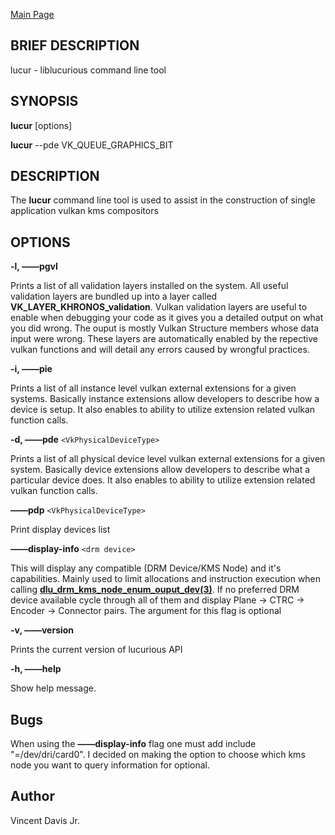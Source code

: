 <a href="https://easyip2023.github.io/lucurious-docs/" class="button">Main Page</a>

## BRIEF DESCRIPTION

lucur - liblucurious command line tool

## SYNOPSIS
**lucur** [options]

**lucur** --pde VK_QUEUE_GRAPHICS_BIT

## DESCRIPTION

The **lucur** command line tool is used to assist in the construction of single application vulkan kms compositors

## OPTIONS

**-l, &mdash;&mdash;pgvl**

Prints a list of all validation layers installed on the system. All useful validation layers are
bundled up into a layer called **VK_LAYER_KHRONOS_validation**. Vulkan validation layers are useful to enable when debugging
your code as it gives you a detailed output on what you did wrong. The ouput is mostly Vulkan Structure members whose data input were wrong.
These layers are automatically enabled by the repective vulkan functions and will detail any errors caused by wrongful practices.

**-i, &mdash;&mdash;pie**

Prints a list of all instance level vulkan external extensions for a given systems. Basically instance extensions
allow developers to describe how a device is setup. It also enables to ability to utilize extension related vulkan function calls.

**-d, &mdash;&mdash;pde** `<VkPhysicalDeviceType>`

Prints a list of all physical device level vulkan external extensions for a given system. Basically device extensions
allow developers to describe what a particular device does. It also enables to ability to utilize extension related vulkan function calls.

**&mdash;&mdash;pdp** `<VkPhysicalDeviceType>`

Print display devices list

**&mdash;&mdash;display-info** `<drm device>`

This will display any compatible (DRM Device/KMS Node) and it's capabilities. Mainly used to limit allocations and instruction
execution when calling **[dlu_drm_kms_node_enum_ouput_dev(3)](https://easyip2023.github.io/lucurious-docs/api/dlu_drm_kms_node_enum_ouput_dev)**. If no
preferred DRM device available cycle through all of them and display Plane -> CTRC -> Encoder -> Connector pairs. The argument for this flag is optional

**-v, &mdash;&mdash;version**

Prints the current version of lucurious API

**-h, &mdash;&mdash;help**

Show help message.

## Bugs
When using the **&mdash;&mdash;display-info** flag one must add include "=/dev/dri/card0". I decided on making the option to choose which kms node you want to
query information for optional.

## Author
Vincent Davis Jr.
